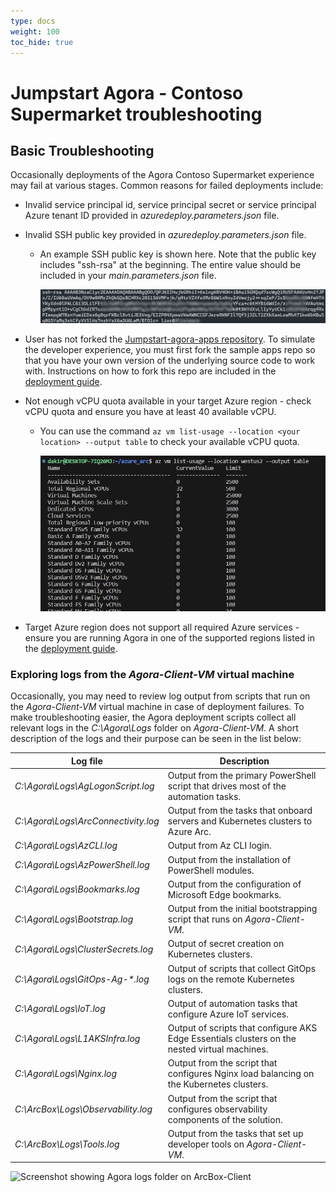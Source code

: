 ```yaml
---
type: docs
weight: 100
toc_hide: true
---
```


# Jumpstart Agora - Contoso Supermarket troubleshooting

## Basic Troubleshooting

Occasionally deployments of the Agora Contoso Supermarket experience may fail at various stages. Common reasons for failed deployments include:

- Invalid service principal id, service principal secret or service principal Azure tenant ID provided in _azuredeploy.parameters.json_ file.
- Invalid SSH public key provided in _azuredeploy.parameters.json_ file.
  - An example SSH public key is shown here. Note that the public key includes "ssh-rsa" at the beginning. The entire value should be included in your _main.parameters.json_ file.

    ![Screenshot showing SSH public key example](./img/ssh_example.png)

- User has not forked the [Jumpstart-agora-apps repository](https://github.com/microsoft/jumpstart-agora-apps). To simulate the developer experience, you must first fork the sample apps repo so that you have your own version of the underlying source code to work with. Instructions on how to fork this repo are included in the [deployment guide](https://github.com/microsoft/azure_arc/blob/jumpstart_ag/docs/azure_jumpstart_ag/contoso_supermarket/deployment/_index.md).
- Not enough vCPU quota available in your target Azure region - check vCPU quota and ensure you have at least 40 available vCPU.
  - You can use the command ```az vm list-usage --location <your location> --output table``` to check your available vCPU quota.

    ![Screenshot showing az vm list-usage](./img/az_vm_list_usage.png)

- Target Azure region does not support all required Azure services - ensure you are running Agora in one of the supported regions listed in the [deployment guide](https://github.com/microsoft/azure_arc/blob/jumpstart_ag/docs/azure_jumpstart_ag/contoso_supermarket/deployment/_index.md).

### Exploring logs from the _Agora-Client-VM_ virtual machine

Occasionally, you may need to review log output from scripts that run on the _Agora-Client-VM_ virtual machine in case of deployment failures. To make troubleshooting easier, the Agora deployment scripts collect all relevant logs in the _C:\Agora\Logs_ folder on _Agora-Client-VM_. A short description of the logs and their purpose can be seen in the list below:

| Log file | Description |
| ------- | ----------- |
| _C:\Agora\Logs\AgLogonScript.log_ | Output from the primary PowerShell script that drives most of the automation tasks. |
| _C:\Agora\Logs\ArcConnectivity.log_ | Output from the tasks that onboard servers and Kubernetes clusters to Azure Arc. |
| _C:\Agora\Logs\AzCLI.log_ | Output from Az CLI login. |
| _C:\Agora\Logs\AzPowerShell.log_ | Output from the installation of PowerShell modules. |
| _C:\Agora\Logs\Bookmarks.log_ | Output from the configuration of Microsoft Edge bookmarks. |
| _C:\Agora\Logs\Bootstrap.log_ | Output from the initial bootstrapping script that runs on _Agora-Client-VM_. |
| _C:\Agora\Logs\ClusterSecrets.log_ | Output of secret creation on Kubernetes clusters. |
| _C:\Agora\Logs\GitOps-Ag-*.log_ | Output of scripts that collect GitOps logs on the remote Kubernetes clusters. |
| _C:\Agora\Logs\IoT.log_ | Output of automation tasks that configure Azure IoT services. |
| _C:\Agora\Logs\L1AKSInfra.log_ | Output of scripts that configure AKS Edge Essentials clusters on the nested virtual machines. |
| _C:\Agora\Logs\Nginx.log_ | Output from the script that configures Nginx load balancing on the Kubernetes clusters. |
| _C:\ArcBox\Logs\Observability.log_ | Output from the script that configures observability components of the solution. |
| _C:\ArcBox\Logs\Tools.log_ | Output from the tasks that set up developer tools on _Agora-Client-VM_. |

  ![Screenshot showing Agora logs folder on ArcBox-Client](./PLACEHOLDER.png)
